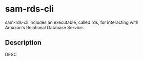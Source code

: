 # sam-rds-cli

sam-rds-cli includes an executable, called rds, for interacting with Amazon's Relational Database Service.

## Description

DESC

